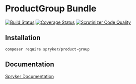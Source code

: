 # ProductGroup Bundle
[![Build Status](https://travis-ci.org/spryker/ProductGroup.svg)](https://travis-ci.org/spryker/ProductGroup)
[![Coverage Status](https://coveralls.io/repos/github/spryker/ProductGroup/badge.svg)](https://coveralls.io/github/spryker/ProductGroup)
[![Scrutinizer Code Quality](https://scrutinizer-ci.com/g/spryker/ProductGroup/badges/quality-score.png?b=master)](https://scrutinizer-ci.com/g/spryker/ProductGroup/?branch=master)

## Installation

```
composer require spryker/product-group
```

## Documentation

[Spryker Documentation](https://spryker.github.io)
